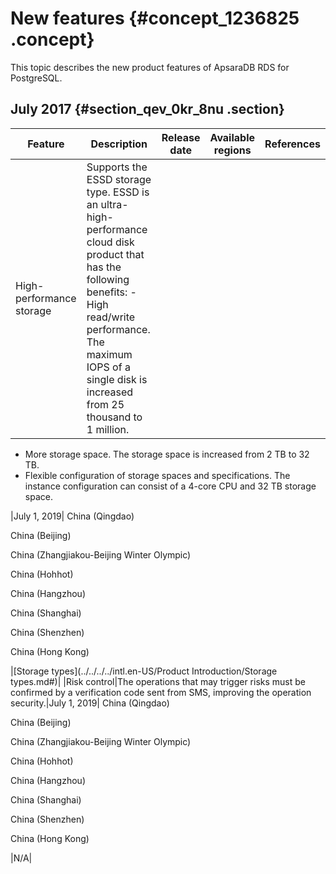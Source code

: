 # New features {#concept_1236825 .concept}

This topic describes the new product features of ApsaraDB RDS for PostgreSQL.

## July 2017 {#section_qev_0kr_8nu .section}

|Feature|Description|Release date|Available regions|References|
|-------|-----------|------------|-----------------|----------|
|High-performance storage|Supports the ESSD storage type. ESSD is an ultra-high-performance cloud disk product that has the following benefits: -   High read/write performance. The maximum IOPS of a single disk is increased from 25 thousand to 1 million.
-   More storage space. The storage space is increased from 2 TB to 32 TB.
-   Flexible configuration of storage spaces and specifications. The instance configuration can consist of a 4-core CPU and 32 TB storage space.

 |July 1, 2019| China \(Qingdao\)

 China \(Beijing\)

 China \(Zhangjiakou-Beijing Winter Olympic\)

 China \(Hohhot\)

 China \(Hangzhou\)

 China \(Shanghai\)

 China \(Shenzhen\)

 China \(Hong Kong\)

 |[Storage types](../../../../intl.en-US/Product Introduction/Storage types.md#)|
|Risk control|The operations that may trigger risks must be confirmed by a verification code sent from SMS, improving the operation security.|July 1, 2019| China \(Qingdao\)

 China \(Beijing\)

 China \(Zhangjiakou-Beijing Winter Olympic\)

 China \(Hohhot\)

 China \(Hangzhou\)

 China \(Shanghai\)

 China \(Shenzhen\)

 China \(Hong Kong\)

 |N/A|


